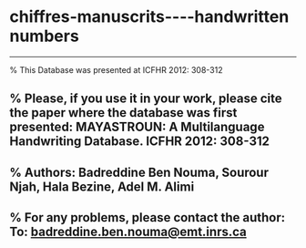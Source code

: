 # chiffres-manuscrits----handwritten numbers

-------------------------------------------------------------------------------------------------------------------------------------------
% This Database was presented at ICFHR 2012: 308-312

% Please, if you use it in your work, please cite the paper where the database was first presented:
MAYASTROUN: A Multilanguage Handwriting Database. ICFHR 2012: 308-312
-------------------------------------------------------------------------------------------------------------------------------------------
% Authors:  Badreddine Ben Nouma, Sourour Njah,  Hala Bezine, Adel M. Alimi
-------------------------------------------------------------------------------------------------------------------------------------------

% For any problems, please contact the author: 
To:  badreddine.ben.nouma@emt.inrs.ca 
-------------------------------------------------------------------------------------------------------------------------------------------
